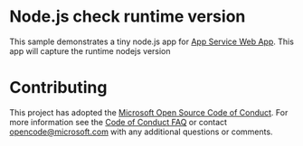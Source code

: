 # Node.js check runtime version

This sample demonstrates a tiny node.js app for [App Service Web App](https://docs.microsoft.com/azure/app-service-web).
This app will capture the runtime nodejs version 


# Contributing

This project has adopted the [Microsoft Open Source Code of Conduct](https://opensource.microsoft.com/codeofconduct/). For more information see the [Code of Conduct FAQ](https://opensource.microsoft.com/codeofconduct/faq/) or contact [opencode@microsoft.com](mailto:opencode@microsoft.com) with any additional questions or comments.
